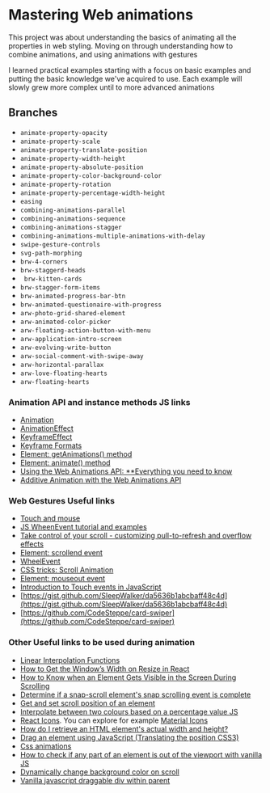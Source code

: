 # Mastering Web animations

This project was about understanding the basics of animating all the properties in web styling. Moving on through understanding how to combine animations, and using animations with gestures

I learned practical examples starting with a focus on basic examples and putting the basic knowledge we've acquired to use. Each example will slowly grew more complex until to more advanced animations

## Branches

- `animate-property-opacity`
- `animate-property-scale`
- `animate-property-translate-position`
- `animate-property-width-height`
- `animate-property-absolute-position`
- `animate-property-color-background-color`
- `animate-property-rotation`
- `animate-property-percentage-width-height`
- `easing`
- `combining-animations-parallel`
- `combining-animations-sequence`
- `combining-animations-stagger`
- `combining-animations-multiple-animations-with-delay`
- `swipe-gesture-controls`
- `svg-path-morphing`
- `brw-4-corners`
- `brw-staggerd-heads`
- ` brw-kitten-cards`
- `brw-stagger-form-items`
- `brw-animated-progress-bar-btn`
- `brw-animated-questionaire-with-progress`
- `arw-photo-grid-shared-element`
- `arw-animated-color-picker`
- `arw-floating-action-button-with-menu`
- `arw-application-intro-screen`
- `arw-evolving-write-button`
- `arw-social-comment-with-swipe-away`
- `arw-horizontal-parallax`
- `arw-love-floating-hearts`
- `arw-floating-hearts`

### Animation API and instance methods JS links

- [Animation](https://developer.mozilla.org/en-US/docs/Web/API/Animation)
- [AnimationEffect](https://developer.mozilla.org/en-US/docs/Web/API/AnimationEffect)
- [KeyframeEffect](https://developer.mozilla.org/en-US/docs/Web/API/KeyframeEffect/KeyframeEffect)
- [Keyframe Formats](https://developer.mozilla.org/en-US/docs/Web/API/Web_Animations_API/Keyframe_Formats)
- [Element: getAnimations() method](https://developer.mozilla.org/en-US/docs/Web/API/Element/getAnimations)
- [Element: animate() method](https://developer.mozilla.org/en-US/docs/Web/API/Element/animate)
- [Using the Web Animations API: \*\*Everything you need to know](https://developer.mozilla.org/en-US/docs/Web/API/Web_Animations_API/Using_the_Web_Animations_API)
- [Additive Animation with the Web Animations API](https://css-tricks.com/additive-animation-web-animations-api/)

### Web Gestures Useful links

- [Touch and mouse](https://web.dev/mobile-touchandmouse/)
- [JS WheenEvent tutorial and examples](https://o7planning.org/12315/javascript-wheelevent)
- [Take control of your scroll - customizing pull-to-refresh and overflow effects](https://developer.chrome.com/blog/overscroll-behavior/)
- [Element: scrollend event](https://developer.mozilla.org/en-US/docs/Web/API/Element/scrollend_event)
- [WheelEvent](https://developer.mozilla.org/en-US/docs/Web/API/WheelEvent)
- [CSS tricks: Scroll Animation](https://css-tricks.com/books/greatest-css-tricks/scroll-animation/)
- [Element: mouseout event](https://developer.mozilla.org/en-US/docs/Web/API/Element/mouseout_event)
- [Introduction to Touch events in JavaScript](http://www.javascriptkit.com/javatutors/touchevents.shtml)
- [https://gist.github.com/SleepWalker/da5636b1abcbaff48c4d](https://gist.github.com/SleepWalker/da5636b1abcbaff48c4d)
- [https://github.com/CodeSteppe/card-swiper](https://github.com/CodeSteppe/card-swiper)

### Other Useful links to be used during animation

- [Linear Interpolation Functions](https://www.trysmudford.com/blog/linear-interpolation-functions/)
- [How to Get the Window’s Width on Resize in React](https://codingbeautydev.com/blog/react-get-window-width-on-resize/#google_vignette)
- [How to Know when an Element Gets Visible in the Screen During Scrolling](https://usefulangle.com/post/113/javascript-detecting-element-visible-during-scroll)
- [Determine if a snap-scroll element's snap scrolling event is complete](https://stackoverflow.com/questions/65952068/determine-if-a-snap-scroll-elements-snap-scrolling-event-is-complete)
- [Get and set scroll position of an element](https://plainjs.com/javascript/styles/get-and-set-scroll-position-of-an-element-26/)
- [Interpolate between two colours based on a percentage value JS](https://stackoverflow.com/questions/66123016/interpolate-between-two-colours-based-on-a-percentage-value)
- [React Icons](https://www.npmjs.com/package/react-icons). You can explore for example [Material Icons](https://react-icons.github.io/react-icons/icons?name=md)
- [How do I retrieve an HTML element's actual width and height?](https://stackoverflow.com/questions/294250/how-do-i-retrieve-an-html-elements-actual-width-and-height)
- [Drag an element using JavaScript (Translating the position CSS3)](https://stackoverflow.com/questions/63610870/drag-an-element-using-javascript-translating-the-position-css3)
- [Css animations](https://javascript.info/css-animations)
- [How to check if any part of an element is out of the viewport with vanilla JS](https://gomakethings.com/how-to-check-if-any-part-of-an-element-is-out-of-the-viewport-with-vanilla-js/)
- [Dynamically change background color on scroll](https://stackoverflow.com/questions/52637835/dynamically-change-background-color-on-scroll)
- [Vanilla javascript draggable div within parent](https://stackoverflow.com/questions/63076404/vanilla-javascript-draggable-div-within-parent)
